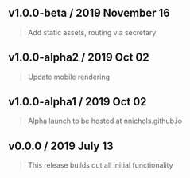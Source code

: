 ## v1.0.0-beta / 2019 November 16

> Add static assets, routing via secretary

## v1.0.0-alpha2 / 2019 Oct 02

> Update mobile rendering

## v1.0.0-alpha1 / 2019 Oct 02

> Alpha launch to be hosted at nnichols.github.io

## v0.0.0 / 2019 July 13

> This release builds out all initial functionality
